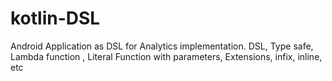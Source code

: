 # kotlin-DSL
Android Application as DSL for Analytics implementation. DSL, Type safe, Lambda function , Literal Function with parameters, Extensions, infix, inline, etc
